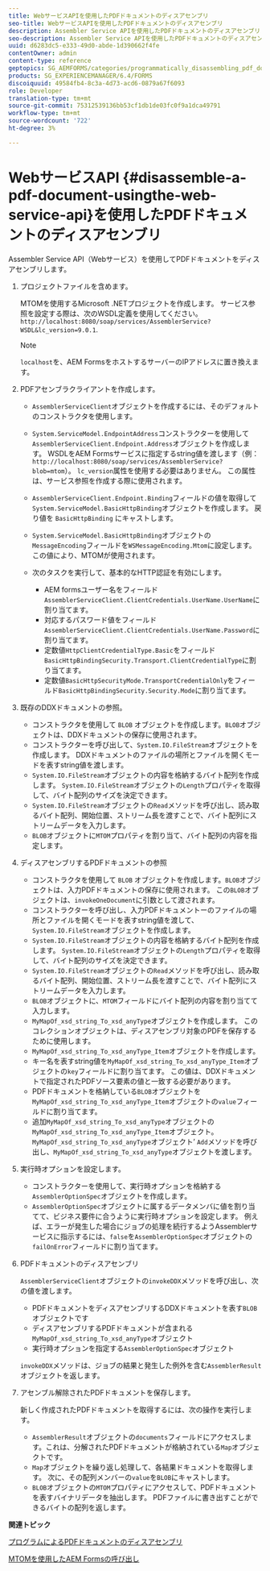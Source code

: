 ```yaml
---
title: WebサービスAPIを使用したPDFドキュメントのディスアセンブリ
seo-title: WebサービスAPIを使用したPDFドキュメントのディスアセンブリ
description: Assembler Service APIを使用したPDFドキュメントのディスアセンブリ
seo-description: Assembler Service APIを使用したPDFドキュメントのディスアセンブリ
uuid: d6283dc5-e333-49d0-abde-1d390662f4fe
contentOwner: admin
content-type: reference
geptopics: SG_AEMFORMS/categories/programmatically_disassembling_pdf_documents
products: SG_EXPERIENCEMANAGER/6.4/FORMS
discoiquuid: 49584fb4-8c3a-4d73-acd6-0879a67f6093
role: Developer
translation-type: tm+mt
source-git-commit: 75312539136bb53cf1db1de03fc0f9a1dca49791
workflow-type: tm+mt
source-wordcount: '722'
ht-degree: 3%

---
```



# WebサービスAPI {#disassemble-a-pdf-document-usingthe-web-service-api}を使用したPDFドキュメントのディスアセンブリ

Assembler Service API（Webサービス）を使用してPDFドキュメントをディスアセンブリします。

1. プロジェクトファイルを含めます。

   MTOMを使用するMicrosoft .NETプロジェクトを作成します。 サービス参照を設定する際は、次のWSDL定義を使用してください。`http://localhost:8080/soap/services/AssemblerService?WSDL&lc_version=9.0.1`.

   >[!NOTE]
   >
   >`localhost`を、AEM FormsをホストするサーバーのIPアドレスに置き換えます。

1. PDFアセンブラクライアントを作成します。

   * `AssemblerServiceClient`オブジェクトを作成するには、そのデフォルトのコンストラクタを使用します。
   * `System.ServiceModel.EndpointAddress`コンストラクターを使用して`AssemblerServiceClient.Endpoint.Address`オブジェクトを作成します。 WSDLをAEM Formsサービスに指定するstring値を渡します（例：`http://localhost:8080/soap/services/AssemblerService?blob=mtom`）。 `lc_version`属性を使用する必要はありません。 この属性は、サービス参照を作成する際に使用されます。
   * `AssemblerServiceClient.Endpoint.Binding`フィールドの値を取得して`System.ServiceModel.BasicHttpBinding`オブジェクトを作成します。 戻り値を `BasicHttpBinding` にキャストします。
   * `System.ServiceModel.BasicHttpBinding`オブジェクトの`MessageEncoding`フィールドを`WSMessageEncoding.Mtom`に設定します。 この値により、MTOMが使用されます。
   * 次のタスクを実行して、基本的なHTTP認証を有効にします。

      * AEM formsユーザー名をフィールド`AssemblerServiceClient.ClientCredentials.UserName.UserName`に割り当てます。
      * 対応するパスワード値をフィールド`AssemblerServiceClient.ClientCredentials.UserName.Password`に割り当てます。
      * 定数値`HttpClientCredentialType.Basic`をフィールド`BasicHttpBindingSecurity.Transport.ClientCredentialType`に割り当てます。
      * 定数値`BasicHttpSecurityMode.TransportCredentialOnly`をフィールド`BasicHttpBindingSecurity.Security.Mode`に割り当てます。

1. 既存のDDXドキュメントの参照。

   * コンストラクタを使用して `BLOB` オブジェクトを作成します。`BLOB`オブジェクトは、DDXドキュメントの保存に使用されます。
   * コンストラクターを呼び出して、`System.IO.FileStream`オブジェクトを作成します。 DDXドキュメントのファイルの場所とファイルを開くモードを表すstring値を渡します。
   * `System.IO.FileStream`オブジェクトの内容を格納するバイト配列を作成します。 `System.IO.FileStream`オブジェクトの`Length`プロパティを取得して、バイト配列のサイズを決定できます。
   * `System.IO.FileStream`オブジェクトの`Read`メソッドを呼び出し、読み取るバイト配列、開始位置、ストリーム長を渡すことで、バイト配列にストリームデータを入力します。
   * `BLOB`オブジェクトに`MTOM`プロパティを割り当て、バイト配列の内容を指定します。

1. ディスアセンブリするPDFドキュメントの参照

   * コンストラクタを使用して `BLOB` オブジェクトを作成します。`BLOB`オブジェクトは、入力PDFドキュメントの保存に使用されます。 この`BLOB`オブジェクトは、`invokeOneDocument`に引数として渡されます。
   * コンストラクターを呼び出し、入力PDFドキュメントーのファイルの場所とファイルを開くモードを表すstring値を渡して、`System.IO.FileStream`オブジェクトを作成します。
   * `System.IO.FileStream`オブジェクトの内容を格納するバイト配列を作成します。 `System.IO.FileStream`オブジェクトの`Length`プロパティを取得して、バイト配列のサイズを決定できます。
   * `System.IO.FileStream`オブジェクトの`Read`メソッドを呼び出し、読み取るバイト配列、開始位置、ストリーム長を渡すことで、バイト配列にストリームデータを入力します。
   * `BLOB`オブジェクトに、`MTOM`フィールドにバイト配列の内容を割り当てて入力します。
   * `MyMapOf_xsd_string_To_xsd_anyType`オブジェクトを作成します。 このコレクションオブジェクトは、ディスアセンブリ対象のPDFを保存するために使用します。
   * `MyMapOf_xsd_string_To_xsd_anyType_Item`オブジェクトを作成します。
   * キー名を表すstring値を`MyMapOf_xsd_string_To_xsd_anyType_Item`オブジェクトの`key`フィールドに割り当てます。 この値は、DDXドキュメントで指定されたPDFソース要素の値と一致する必要があります。
   * PDFドキュメントを格納している`BLOB`オブジェクトを`MyMapOf_xsd_string_To_xsd_anyType_Item`オブジェクトの`value`フィールドに割り当てます。
   * 追加`MyMapOf_xsd_string_To_xsd_anyType`オブジェクトの`MyMapOf_xsd_string_To_xsd_anyType_Item`オブジェクト。 `MyMapOf_xsd_string_To_xsd_anyType`オブジェクト’ `Add`メソッドを呼び出し、`MyMapOf_xsd_string_To_xsd_anyType`オブジェクトを渡します。

1. 実行時オプションを設定します。

   * コンストラクターを使用して、実行時オプションを格納する`AssemblerOptionSpec`オブジェクトを作成します。
   * `AssemblerOptionSpec`オブジェクトに属するデータメンバに値を割り当てて、ビジネス要件に合うように実行時オプションを設定します。 例えば、エラーが発生した場合にジョブの処理を続行するようAssemblerサービスに指示するには、`false`を`AssemblerOptionSpec`オブジェクトの`failOnError`フィールドに割り当てます。

1. PDFドキュメントのディスアセンブリ

   `AssemblerServiceClient`オブジェクトの`invokeDDX`メソッドを呼び出し、次の値を渡します。

   * PDFドキュメントをディスアセンブリするDDXドキュメントを表す`BLOB`オブジェクトです
   * ディスアセンブリするPDFドキュメントが含まれる`MyMapOf_xsd_string_To_xsd_anyType`オブジェクト
   * 実行時オプションを指定する`AssemblerOptionSpec`オブジェクト

   `invokeDDX`メソッドは、ジョブの結果と発生した例外を含む`AssemblerResult`オブジェクトを返します。

1. アセンブル解除されたPDFドキュメントを保存します。

   新しく作成されたPDFドキュメントを取得するには、次の操作を実行します。

   * `AssemblerResult`オブジェクトの`documents`フィールドにアクセスします。これは、分解されたPDFドキュメントが格納されている`Map`オブジェクトです。
   * `Map`オブジェクトを繰り返し処理して、各結果ドキュメントを取得します。 次に、その配列メンバーの`value`を`BLOB`にキャストします。
   * `BLOB`オブジェクトの`MTOM`プロパティにアクセスして、PDFドキュメントを表すバイナリデータを抽出します。 PDFファイルに書き出すことができるバイトの配列を返します。

**関連トピック**

[プログラムによるPDFドキュメントのディスアセンブリ](/help/forms/developing/programmatically-disassembling-pdf-documents.md#programmatically-disassembling-pdf-documents)

[MTOMを使用したAEM Formsの呼び出し](/help/forms/developing/invoking-aem-forms-using-web.md#invoking-aem-forms-using-mtom)

